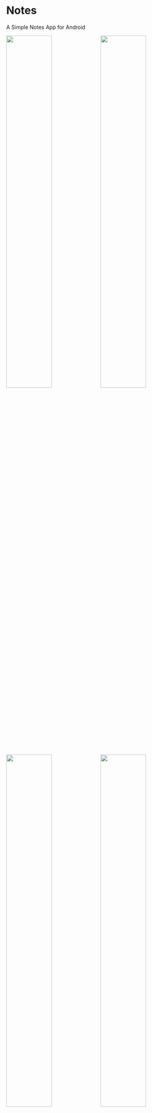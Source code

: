 # Notes
A Simple Notes App for Android

<img src="https://user-images.githubusercontent.com/67355216/129672693-f71d7df5-3e31-4697-b472-cf966ac73d29.jpg" width="49%"> <img src="https://user-images.githubusercontent.com/67355216/129672677-62fb0226-13db-4847-9a53-002fb06fc82c.jpg" width="49%">
<img src="https://user-images.githubusercontent.com/67355216/129672686-b1f905a8-234b-48cf-8d68-a6b798dcd5c4.jpg" width="49%"> <img src="https://user-images.githubusercontent.com/67355216/129672695-08a79c57-0367-473a-89ca-c22dc81dec42.jpg" width="49%">
